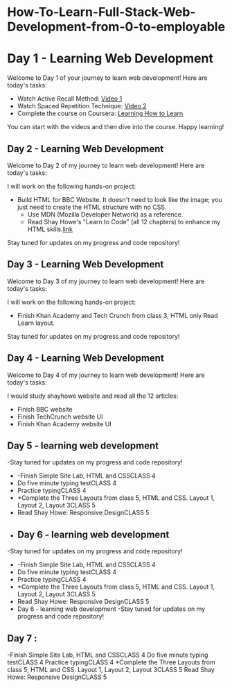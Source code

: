 # How-To-Learn-Full-Stack-Web-Development-from-0-to-employable

# Day 1 - Learning Web Development

Welcome to Day 1 of your journey to learn web development! Here are today's tasks:

- Watch Active Recall Method: [Video 1](https://youtu.be/ukLnPbIffxE)
- Watch Spaced Repetition Technique: [Video 2](https://youtu.be/Z-zNHHpXoMM)
- Complete the course on Coursera: [Learning How to Learn](https://www.coursera.org/learn/learning-how-to-learn)

You can start with the videos and then dive into the course. Happy learning!
## Day 2 - Learning Web Development

Welcome to Day 2 of my journey to learn web development! Here are today's tasks:

I will work on the following hands-on project:
- Build HTML for BBC Website. It doesn't need to look like the image; you just need to create the HTML structure with no CSS.
  - Use MDN (Mozilla Developer Network) as a reference.
  - Read Shay Howe's "Learn to Code" (all 12 chapters) to enhance my HTML skills.[link](https://learn.shayhowe.com/)

Stay tuned for updates on my progress and code repository!

## Day 3 - Learning Web Development

Welcome to Day 3 of my journey to learn web development! Here are today's tasks:

I will work on the following hands-on project:
- Finish Khan Academy and Tech Crunch from class 3, HTML only
Read Learn layout.

Stay tuned for updates on my progress and code repository!
## Day 4 - Learning Web Development

Welcome to Day 4 of my journey to learn web development! Here are today's tasks:

I would study shayhowe website and read all the 12 articles:
- Finish BBC website
- Finish TechCrunch website UI
- Finish Khan Academy website UI
## Day 5 - learning web development
-Stay tuned for updates on my progress and code repository!
- -Finish Simple Site Lab, HTML and CSSCLASS 4
- Do five minute typing testCLASS 4
- Practice typingCLASS 4
- *Complete the Three Layouts from class 5, HTML and CSS. Layout 1, Layout 2, Layout 3CLASS 5
- Read Shay Howe: Responsive DesignCLASS 5
- ## Day 6 - learning web development
-Stay tuned for updates on my progress and code repository!
- -Finish Simple Site Lab, HTML and CSSCLASS 4
- Do five minute typing testCLASS 4
- Practice typingCLASS 4
- *Complete the Three Layouts from class 5, HTML and CSS. Layout 1, Layout 2, Layout 3CLASS 5
- Read Shay Howe: Responsive DesignCLASS 5
- Day 6 - learning web development
-Stay tuned for updates on my progress and code repository!
## Day 7 : 
-Finish Simple Site Lab, HTML and CSSCLASS 4
Do five minute typing testCLASS 4
Practice typingCLASS 4
*Complete the Three Layouts from class 5, HTML and CSS. Layout 1, Layout 2, Layout 3CLASS 5
Read Shay Howe: Responsive DesignCLASS 5
